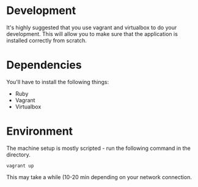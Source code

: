# Development

It's highly suggested that you use vagrant and virtualbox to
do your development. This will allow you to make sure that the
application is installed correctly from scratch.

# Dependencies

You'll have to install the following things:

* Ruby
* Vagrant
* Virtualbox

# Environment

The machine setup is mostly scripted - run the following command
in the directory.

`vagrant up`

This may take a while (10-20 min depending on your network connection.



